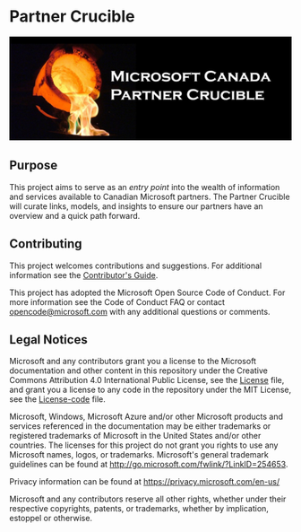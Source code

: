 # Partner Crucible

![PartnerCrucible](./Library/partnercrusible.jpg)

## Purpose 

This project aims to serve as an *entry point* into the wealth of information and services available to Canadian Microsoft partners. The Partner Crucible will curate links, models, and insights to ensure our partners have an overview and a quick path forward. 

## Contributing

This project welcomes contributions and suggestions. For additional information see the [Contributor's Guide](Contributing.md).

This project has adopted the Microsoft Open Source Code of Conduct. For more information see the Code of Conduct FAQ or contact opencode@microsoft.com with any additional questions or comments.

## Legal Notices
Microsoft and any contributors grant you a license to the Microsoft documentation and other content in this repository under the Creative Commons Attribution 4.0 International Public License, see the [License](./License/License.md) file, and grant you a license to any code in the repository under the MIT License, see the [License-code](./License/License-code.md) file.

Microsoft, Windows, Microsoft Azure and/or other Microsoft products and services referenced in the documentation may be either trademarks or registered trademarks of Microsoft in the United States and/or other countries. The licenses for this project do not grant you rights to use any Microsoft names, logos, or trademarks. Microsoft's general trademark guidelines can be found at http://go.microsoft.com/fwlink/?LinkID=254653.

Privacy information can be found at https://privacy.microsoft.com/en-us/

Microsoft and any contributors reserve all other rights, whether under their respective copyrights, patents, or trademarks, whether by implication, estoppel or otherwise.